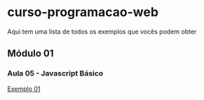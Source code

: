 # curso-programacao-web
Aqui tem uma lista de todos os exemplos que vocês podem obter
## Módulo 01
### Aula 05 - Javascript Básico
[Exemplo 01](https://asllow.github.io/curso-programacao-web/aula05/exemplo01/exemplo01.html)
